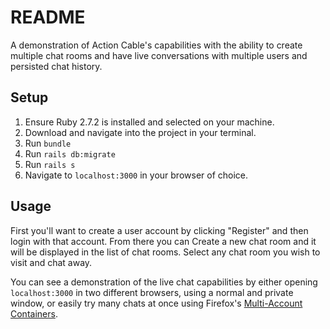 # README

A demonstration of Action Cable's capabilities with the ability to create multiple
chat rooms and have live conversations with multiple users and persisted chat history.

## Setup ##

1. Ensure Ruby 2.7.2 is installed and selected on your machine.
2. Download and navigate into the project in your terminal.
3. Run `bundle`
4. Run `rails db:migrate`
5. Run `rails s`
6. Navigate to `localhost:3000` in your browser of choice.

## Usage ##

First you'll want to create a user account by clicking "Register" and then login
with that account. From there you can Create a new chat room and it will be displayed
in the list of chat rooms. Select any chat room you wish to visit and chat away.

You can see a demonstration of the live chat capabilities by either opening
`localhost:3000` in two different browsers, using a normal and private window, or
easily try many chats at once using Firefox's [Multi-Account Containers](https://addons.mozilla.org/en-US/firefox/addon/multi-account-containers/).
